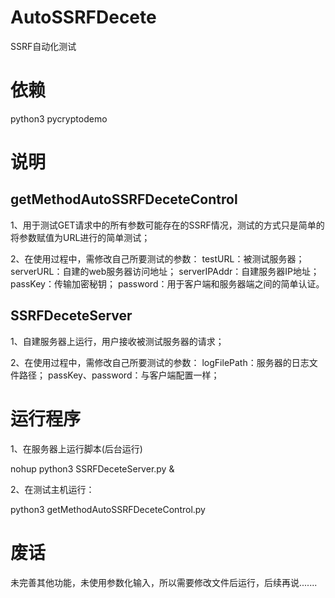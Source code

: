 # AutoSSRFDecete
SSRF自动化测试

# 依赖
python3 pycryptodemo

# 说明

## getMethodAutoSSRFDeceteControl

1、用于测试GET请求中的所有参数可能存在的SSRF情况，测试的方式只是简单的将参数赋值为URL进行的简单测试；

2、在使用过程中，需修改自己所要测试的参数：
testURL：被测试服务器；
serverURL：自建的web服务器访问地址；
serverIPAddr：自建服务器IP地址；
passKey：传输加密秘钥；
password：用于客户端和服务器端之间的简单认证。

## SSRFDeceteServer

1、自建服务器上运行，用户接收被测试服务器的请求；

2、在使用过程中，需修改自己所要测试的参数：
logFilePath：服务器的日志文件路径；
passKey、password：与客户端配置一样；


# 运行程序

1、在服务器上运行脚本(后台运行)

nohup python3 SSRFDeceteServer.py &

2、在测试主机运行：

python3 getMethodAutoSSRFDeceteControl.py

# 废话

未完善其他功能，未使用参数化输入，所以需要修改文件后运行，后续再说.......


